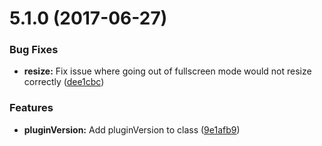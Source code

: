 <a name="5.1.0"></a>
# 5.1.0 (2017-06-27)


### Bug Fixes

* **resize:** Fix issue where going out of fullscreen mode would not resize correctly ([dee1cbc](https://github.com/meisterplayer/media-youtube/commit/dee1cbc))


### Features

* **pluginVersion:** Add pluginVersion to class ([9e1afb9](https://github.com/meisterplayer/media-youtube/commit/9e1afb9))



